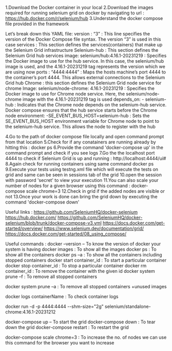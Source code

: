 1.Download the Docker container in your local
2.Download the images required for running selenium grid on docker by navigating to url : https://hub.docker.com/r/selenium/hub
3.Understand the docker compose file provided in the framework

Let’s break down this YAML file:
version : “3” : This line specifies the version of the Docker Compose file syntax. The version “3” is used in this case
services : This section defines the services(containers) that make up the Selenium Grid infrastructure
Selenium-hub : This section defines the Selenium Grid hub services
image: selenium/hub:4.16.1-20231219 : Specifies the Docker image to use for the hub service. In this case, the selenium/hub image is used, and the 4.16.1-20231219 tag represents the version which we are using now
ports : “4444:4444” : Maps the hosts machine’s port 4444 to the container’s port 4444. This allows external connections to the Selenium Grid hub
Chrome : this section defines the Selenium Grid  node service for chrome
Image: selenium/node-chrome: 4.16.1-20231219 : Specifies the Docker image to use for Chrome node service. Here, the selenium/node-chrome image with the  4.16.1-20231219  tag is used
depends_on: - selenium-hub : Indicates that the Chrome node depends on the selenium-hub service. Docker compose ensures that the hub service starts before the Chrome node
environment: -SE_EVENT_BUS_HOST=selenium-hub : Sets the SE_EVENT_BUS_HOST environment variable for Chrome node to point to the selenium-hub service. This allows the node to register with the hub

4.Go to the path of docker compose file locally and open command prompt from that location
5.Check for if any conatainers are running already by hitting this : docker ps
6.Provide the command 'docker-compose up' in the command prompt and check if you see logs
7.Go the the localhost port 4444 to check if Selenium Grid is up and running : http://localhost:4444/ui#
8.Again check for running containers using same command docker ps
9.Execute your tests using testng.xml file which will execute the tests on grid and same can be seen in sessions tab of the grid
10.open the session with password 'secret' to view your execution
11.You can also scale your number of nodes for a given browser using this command : docker-compose scale chrome=3
12.Check in grid if the added nodes are visible or not
13.Once your work is done can bring the grid down by executing the command 'docker-compose down'




Useful links :
https://github.com/SeleniumHQ/docker-selenium
https://hub.docker.com/
https://github.com/SeleniumHQ/docker-selenium/blob/trunk/docker-compose-v3.yml
https://docs.docker.com/get-started/overview/
https://www.selenium.dev/documentation/grid/
https://docs.docker.com/get-started/08_using_compose/

Useful commands :
docker –version – To know the version of docker your system is having
docker images : To show all the images
docker ps : To show all the containers
docker ps –a : To show all the containers including stopped containers
docker start container_id : To start a particular container
docker stop container_id : To stop a particular container
docker rm container_id : To remove the container with the given id
docker system prune –f : To remove all stopped containers

docker system prune –a : To remove all stopped containers +unused images

docker logs containerName : To check container logs

docker run -d -p 4444:4444 --shm-size="2g" selenium/standalone-chrome:4.16.1-20231212

docker-compose up – To start the grid
docker-compose down : To tear down the grid
docker-compose restart : To restart the grid

docker-compose scale chrome=3 : To increase the no. of nodes we can use this command for the browser you want to increase

